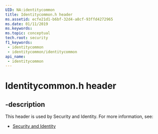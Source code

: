 ```yaml
---
UID: NA:identitycommon
title: Identitycommon.h header
ms.assetid: ecfe21d1-b6bf-32d4-a8cf-93ffd4272965
ms.date: 01/11/2019
ms.keywords: 
ms.topic: conceptual
tech.root: security
f1_keywords:
 - identitycommon
 - identitycommon/identitycommon
api_name:
 - identitycommon
---
```


# Identitycommon.h header


## -description

This header is used by Security and Identity. For more information, see:

- [Security and Identity](../_security/index.md)

